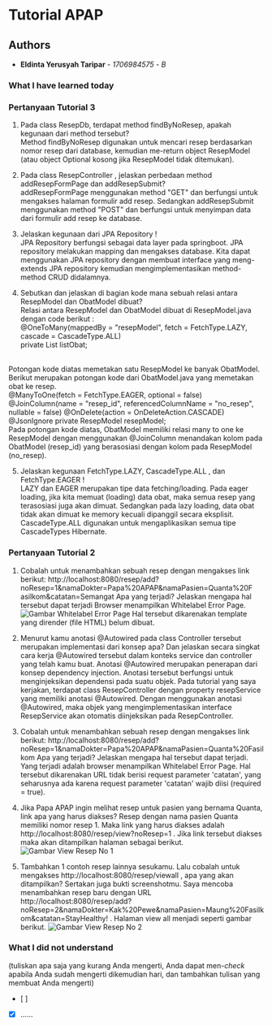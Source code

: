 # Tutorial APAP
## Authors
* **Eldinta Yerusyah Taripar** - *1706984575* - *B*

### What I have learned today
### Pertanyaan  Tutorial 3
1. Pada class ResepDb, terdapat method findByNoResep, apakah kegunaan dari method tersebut? <br/>
Method findByNoResep digunakan untuk mencari resep berdasarkan nomor resep dari database, kemudian me-return object ResepModel (atau object Optional kosong jika ResepModel tidak ditemukan).

2. Pada class ResepController , jelaskan perbedaan method addResepFormPage dan addResepSubmit? <br/>
addResepFormPage menggunakan method "GET" dan berfungsi untuk mengakses halaman formulir add resep. Sedangkan addResepSubmit menggunakan method "POST" dan berfungsi untuk menyimpan data dari formulir add resep ke database.

3. Jelaskan kegunaan dari JPA Repository ! <br/>
JPA Repository berfungsi sebagai data layer pada springboot. JPA repository melakukan mapping dan mengakses database. Kita dapat menggunakan JPA repository dengan membuat interface yang meng-extends JPA repository kemudian mengimplementasikan method-method CRUD didalamnya.

4. Sebutkan dan jelaskan di bagian kode mana sebuah relasi antara ResepModel dan ObatModel dibuat? <br/>
Relasi antara ResepModel dan ObatModel dibuat di ResepModel.java dengan code berikut : <br/>
@OneToMany(mappedBy = "resepModel", fetch = FetchType.LAZY, cascade = CascadeType.ALL) <br/>
private List<ObatModel> listObat;
<br/>
Potongan kode diatas memetakan satu ResepModel ke banyak ObatModel.
<br/>
Berikut merupakan potongan kode dari ObatModel.java yang memetakan obat ke resep. <br/>
@ManyToOne(fetch = FetchType.EAGER, optional = false)
@JoinColumn(name = "resep_id", referencedColumnName = "no_resep", nullable = false)
@OnDelete(action = OnDeleteAction.CASCADE)
@JsonIgnore
private ResepModel resepModel;
<br/>
Pada potongan kode diatas, ObatModel memiliki relasi many to one ke ResepModel dengan menggunakan @JoinColumn menandakan kolom pada ObatModel (resep_id) yang berasosiasi dengan kolom pada ResepModel (no_resep).

5. Jelaskan kegunaan FetchType.LAZY, CascadeType.ALL , dan FetchType.EAGER ! <br/>
LAZY dan EAGER merupakan tipe data fetching/loading. Pada eager loading, jika kita memuat (loading) data obat, maka semua resep yang terasosiasi juga akan dimuat. Sedangkan pada lazy loading, data obat tidak akan dimuat ke memory kecuali dipanggil secara eksplisit. <br/>
CascadeType.ALL digunakan untuk mengaplikasikan semua tipe CascadeTypes Hibernate.

### Pertanyaan  Tutorial 2
1. Cobalah untuk menambahkan sebuah resep dengan mengakses link berikut:
http://localhost:8080/resep/add?noResep=1&namaDokter=Papa%20APAP&namaPasien=Quanta%20F
asilkom&catatan=Semangat
Apa yang terjadi? Jelaskan mengapa hal tersebut dapat terjadi
Browser menampilkan Whitelabel Error Page.
![Gambar Whitelabel Error Page](https://i.ibb.co/DQPxsfG/error-tutorial-2-no-1.png)
Hal tersebut dikarenakan template yang dirender (file HTML) belum dibuat.

2. Menurut kamu anotasi @Autowired pada class Controller tersebut merupakan implementasi dari konsep apa? Dan jelaskan secara singkat cara kerja @Autowired tersebut dalam konteks service dan controller yang telah kamu buat.
Anotasi @Autowired merupakan penerapan dari konsep dependency injection. Anotasi tersebut berfungsi untuk menginjeksikan dependensi pada suatu objek. Pada tutorial yang saya kerjakan, terdapat class ResepController dengan property resepService yang memiliki anotasi @Autowired. Dengan menggunakan anotasi @Autowired, maka objek yang mengimplementasikan interface ResepService akan otomatis diinjeksikan pada ResepController.

3. Cobalah untuk menambahkan sebuah resep dengan mengakses link berikut:
http://localhost:8080/resep/add?noResep=1&namaDokter=Papa%20APAP&namaPasien=Quanta%20Fasilkom 
Apa yang terjadi? Jelaskan mengapa hal tersebut dapat terjadi.
Yang terjadi adalah browser menampilkan Whitelabel Error Page. Hal tersebut dikarenakan URL tidak berisi request parameter 'catatan', yang seharusnya ada karena request parameter 'catatan' wajib diisi (required = true).

4. Jika Papa APAP ingin melihat resep untuk pasien yang bernama Quanta, link apa yang
harus diakses?
Resep dengan nama pasien Quanta memiliki nomor resep 1. Maka link yang harus diakses adalah http://localhost:8080/resep/view?noResep=1 . Jika link tersebut diakses maka akan ditampilkan halaman sebagai berikut.
![Gambar View Resep No 1](https://i.ibb.co/kgRH9NR/hasil-tutorial-2-no-4.png)

5. Tambahkan 1 contoh resep lainnya sesukamu. Lalu cobalah untuk mengakses
http://localhost:8080/resep/viewall , apa yang akan ditampilkan? Sertakan juga bukti screenshotmu.
Saya mencoba menambahkan resep baru dengan URL http://localhost:8080/resep/add?noResep=2&namaDokter=Kak%20Pewe&namaPasien=Maung%20Fasilkom&catatan=StayHealthy! . Halaman view all menjadi seperti gambar berikut.
![Gambar View Resep No 2](https://i.ibb.co/HKthpV6/hasil-tutorial-2-no-5.png)

### What I did not understand
(tuliskan apa saja yang kurang Anda mengerti, Anda dapat men-_check_ apabila Anda sudah mengerti
dikemudian hari, dan tambahkan tulisan yang membuat Anda mengerti)
- [ ] 
- [x] ......